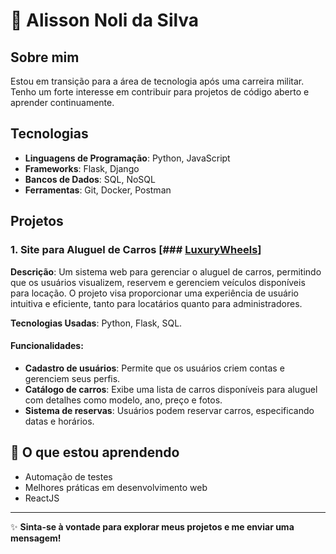# 👋 Alisson Noli da Silva

## Sobre mim
Estou em transição para a área de tecnologia após uma carreira militar. Tenho um forte interesse em contribuir para projetos de código aberto e aprender continuamente.

## Tecnologias
- **Linguagens de Programação**: Python, JavaScript
- **Frameworks**: Flask, Django
- **Bancos de Dados**: SQL, NoSQL
- **Ferramentas**: Git, Docker, Postman

## Projetos

### 1. Site para Aluguel de Carros [### [LuxuryWheels](https://github.com/AlissonNoli/LuxuryWheels)]
**Descrição**: Um sistema web para gerenciar o aluguel de carros, permitindo que os usuários visualizem, reservem e gerenciem veículos disponíveis para locação. 
O projeto visa proporcionar uma experiência de usuário intuitiva e eficiente, tanto para locatários quanto para administradores.  

**Tecnologias Usadas**: Python, Flask, SQL.

#### Funcionalidades:
- **Cadastro de usuários**: Permite que os usuários criem contas e gerenciem seus perfis.
- **Catálogo de carros**: Exibe uma lista de carros disponíveis para aluguel com detalhes como modelo, ano, preço e fotos.
- **Sistema de reservas**: Usuários podem reservar carros, especificando datas e horários.

 ## 🌱 O que estou aprendendo

- Automação de testes
- Melhores práticas em desenvolvimento web
- ReactJS

---

✨ **Sinta-se à vontade para explorar meus projetos e me enviar uma mensagem!**






<!---
AlissonNoli/AlissonNoli is a ✨ special ✨ repository because its `README.md` (this file) appears on your GitHub profile.
You can click the Preview link to take a look at your changes.
--->
